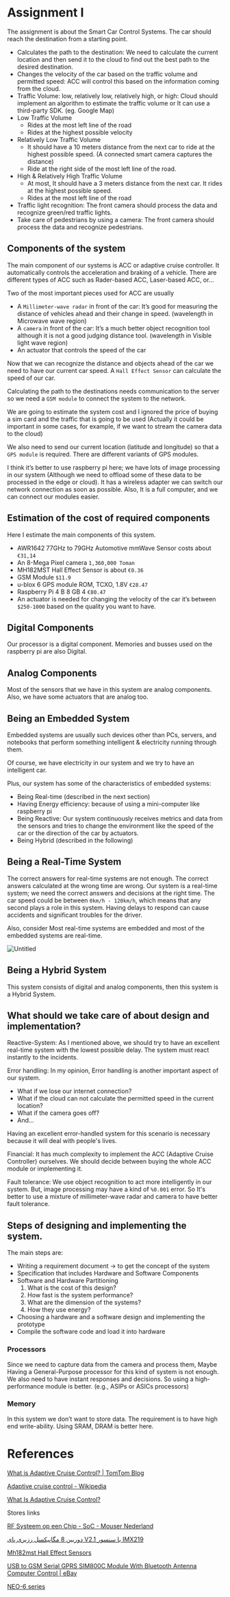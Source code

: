 # Assignment I

The assignment is about the Smart Car Control Systems. The car should reach the destination from a starting point.

- Calculates the path to the destination: We need to calculate the current location and then send it to the cloud to find out the best path to the desired destination.
- Changes the velocity of the car based on the traffic volume and permitted speed: ACC will control this based on the information coming from the cloud.
- Traffic Volume: low, relatively low, relatively high, or high: Cloud should implement an algorithm to estimate the traffic volume or It can use a third-party SDK. (eg. Google Map)
- Low Traffic Volume
    - Rides at the most left line of the road
    - Rides at the highest possible velocity
- Relatively Low Traffic Volume
    - It should have a 10 meters distance from the next car to ride at the highest possible speed. (A connected smart camera captures the distance)
    - Ride at the right side of the most left line of the road.
- High & Relatively High Traffic Volume
    - At most, It should have a 3 meters distance from the next car. It rides at the highest possible speed.
    - Rides at the most left line of the road
- Traffic light recognition: The front camera should process the data and recognize green/red traffic lights.
- Take care of pedestrians by using a camera: The front camera should process the data and recognize pedestrians.

## Components of the system

The main component of our systems is ACC or adaptive cruise controller. It automatically controls the acceleration and braking of a vehicle. There are different types of ACC such as Rader-based ACC, Laser-based ACC, or...

Two of the most important pieces used for ACC are usually

- A `Millimeter-wave radar` in front of the car: It’s good for measuring the distance of vehicles ahead and their change in speed. (wavelength in Microwave wave region)
- A `camera` in front of the car: It’s a much better object recognition tool although it is not a good judging distance tool. (wavelength in Visible light wave region)
- An actuator that controls the speed of the car

Now that we can recognize the distance and objects ahead of the car we need to have our current car speed. A `Hall Effect Sensor` can calculate the speed of our car.

Calculating the path to the destinations needs communication to the server so we need a `GSM module` to connect the system to the network.

We are going to estimate the system cost and I ignored the price of buying a sim card and the traffic that is going to be used (Actually it could be important in some cases, for example, if we want to stream the camera data to the cloud)

We also need to send our current location (latitude and longitude) so that a `GPS module` is required. There are different variants of GPS modules.

I think it’s better to use raspberry pi here; we have lots of image processing in our system (Although we need to offload some of these data to be processed in the edge or cloud). It has a wireless adapter we can switch our network connection as soon as possible. Also, It is a full computer, and we can connect our modules easier.

## Estimation of the cost of required components

Here I estimate the main components of this system.

- AWR1642 77GHz to 79GHz Automotive mmWave Sensor costs about `€31,14`
- An 8-Mega Pixel camera `1,360,000 Toman`
- MH182MST Hall Effect Sensor is about `€0.36`
- GSM Module `$11.9`
- u-blox 6 GPS module ROM, TCXO, 1.8V `€28.47`
- Raspberry Pi 4 B 8 GB 4 `€80.47`
- An actuator is needed for changing the velocity of the car it’s between `$250-1000` based on the quality you want to have.

## Digital Components

Our processor is a digital component. Memories and busses used on the raspberry pi are also Digital.

## Analog Components

Most of the sensors that we have in this system are analog components. Also, we have some actuators that are analog too.

## Being an Embedded System

Embedded systems are usually such devices other than PCs, servers, and notebooks that perform something intelligent & electricity running through them.

Of course, we have electricity in our system and we try to have an intelligent car.

Plus, our system has some of the characteristics of embedded systems:

- Being Real-time (described in the next section)
- Having Energy efficiency: because of using a mini-computer like raspberry pi
- Being Reactive: Our system continuously receives metrics and data from the sensors and tries to change the environment like the speed of the car or the direction of the car by actuators.
- Being Hybrid (described in the following)

## Being a Real-Time System

The correct answers for real-time systems are not enough. The correct answers calculated at the wrong time are wrong. Our system is a real-time system; we need the correct answers and decisions at the right time. The car speed could be between `0km/h - 120km/h`, which means that any second plays a role in this system. Having delays to respond can cause accidents and significant troubles for the driver.

Also, consider Most real-time systems are embedded and most of the embedded systems are real-time.

![Untitled](Assignment%20cf8b1/Untitled.png)

## Being a Hybrid System

This system consists of digital and analog components, then this system is a Hybrid System.

## What should we take care of about design and implementation?

Reactive-System: As I mentioned above, we should try to have an excellent real-time system with the lowest possible delay. The system must react instantly to the incidents.

Error handling: In my opinion, Error handling is another important aspect of our system.

- What if we lose our internet connection?
- What if the cloud can not calculate the permitted speed in the current location?
- What if the camera goes off?
- And...

Having an excellent error-handled system for this scenario is necessary because it will deal with people's lives.

Financial: It has much complexity to implement the ACC (Adaptive Cruise Controller) ourselves. We should decide between buying the whole ACC module or implementing it.

Fault tolerance: We use object recognition to act more intelligently in our system. But, image processing may have a kind of `%0.001` error. So It's better to use a mixture of millimeter-wave radar and camera to have better fault tolerance.

## Steps of designing and implementing the system.

The main steps are:

- Writing a requirement document → to get the concept of the system
- Specification that includes Hardware and Software Components
- Software and Hardware Partitioning
    1. What is the cost of this design?
    2. How fast is the system performance?
    3. What are the dimension of the systems?
    4. How they use energy?
- Choosing a hardware and a software design and implementing the prototype
- Compile the software code and load it into hardware

### Processors

Since we need to capture data from the camera and process them, Maybe Having a General-Purpose processor for this kind of system is not enough. We also need to have instant responses and decisions. So using a high-performance module is better. (e.g., ASIPs or ASICs processors)

### Memory

In this system we don’t want to store data. The requirement is to have high end write-ability. Using SRAM, DRAM is better here.

# References

[](https://www.researchgate.net/figure/Smart-Car-System-17_fig1_325130178)

[What is Adaptive Cruise Control? | TomTom Blog](https://www.tomtom.com/blog/automated-driving/what-is-adaptive-cruise-control/)

[Adaptive cruise control - Wikipedia](https://en.wikipedia.org/wiki/Adaptive_cruise_control)

[What Is Adaptive Cruise Control?](https://www.caranddriver.com/research/a32813983/adaptive-cruise-control/)

Stores links

[RF Systeem op een Chip - SoC - Mouser Nederland](https://nl.mouser.com/c/?marcom=154139575)

[دوربین 8 مگاپیکسل رزبری پای V2.1 با سنسور IMX219](https://daneshjookit.com/board/raspberry-pi/%D8%B1%D8%B2%D8%A8%D8%B1%DB%8C-%D9%BE%D8%A7%DB%8C-raspberry-pi/1891-raspberry-pi-no-ir-original-camera.html)

[Mh182mst Hall Effect Sensors](https://www.indiamart.com/proddetail/mh182mst-hall-effect-sensors-11681624648.html?pos=1&pla=n)

[USB to GSM Serial GPRS SIM800C Module With Bluetooth Antenna Computer Control | eBay](https://www.ebay.com/itm/144123357946?hash=item218e6beafa:g:XlgAAOSwqOFb4bvL)

[NEO-6 series](https://www.u-blox.com/en/product/neo-6-series)